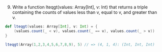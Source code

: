 9. Write a function lteqgt(values: Array[Int], v: Int) that returns a triple containing the counts of values less than v, equal to v, and greater than v.

```scala
def lteqgt(values: Array[Int], v: Int) = {
	(values.count(_ < v), values.count(_ == v), values.count(_ > v))
}

lteqgt(Array(1,2,3,4,5,6,7,8,9), 5) // => (4, 1, 4): (Int, Int, Int)
```
